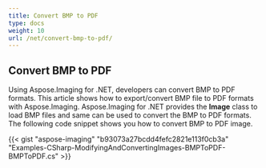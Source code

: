 ```yaml
---
title: Convert BMP to PDF
type: docs
weight: 10
url: /net/convert-bmp-to-pdf/
---
```


## **Convert BMP to PDF**
Using Aspose.Imaging for .NET, developers can convert BMP to PDF formats. This article shows how to export/convert BMP file to PDF formats with Aspose.Imaging. Aspose.Imaging for .NET provides the **Image** class to load BMP files and same can be used to convert the BMP to PDF formats. The following code snippet shows you how to convert BMP to PDF image.

{{< gist "aspose-imaging" "b93073a27bcdd4fefc2821e113f0cb3a" "Examples-CSharp-ModifyingAndConvertingImages-BMPToPDF-BMPToPDF.cs" >}}
